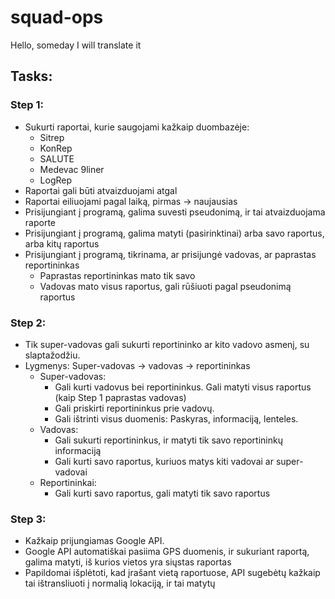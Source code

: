 # squad-ops
Hello,
someday I will translate it

## Tasks:
### Step 1:
- Sukurti raportai, kurie saugojami kažkaip duombazėje:
  - Sitrep
  - KonRep
  - SALUTE
  - Medevac 9liner
  - LogRep
- Raportai gali būti atvaizduojami atgal
- Raportai eiliuojami pagal laiką, pirmas -> naujausias
- Prisijungiant į programą, galima suvesti pseudonimą, ir tai atvaizduojama raporte
- Prisijungiant į programą, galima matyti (pasirinktinai) arba savo raportus, arba kitų raportus
- Prisijungiant į programą, tikrinama, ar prisijungė vadovas, ar paprastas reportininkas
  - Paprastas reportininkas mato tik savo
  - Vadovas mato visus raportus, gali rūšiuoti pagal pseudonimą raportus

### Step 2:
- Tik super-vadovas gali sukurti reportininko ar kito vadovo asmenį, su slaptažodžiu.
- Lygmenys: Super-vadovas -> vadovas -> reportininkas
  - Super-vadovas:
    - Gali kurti vadovus bei reportininkus. Gali matyti visus raportus (kaip Step 1 paprastas vadovas)
    - Gali priskirti reportininkus prie vadovų.
    - Gali ištrinti visus duomenis: Paskyras, informaciją, lenteles.
  - Vadovas:
    - Gali sukurti reportininkus, ir matyti tik savo reportininkų informaciją
    - Gali kurti savo raportus, kuriuos matys kiti vadovai ar super-vadovai
  - Reportininkai:
    - Gali kurti savo raportus, gali matyti tik savo raportus

### Step 3:
- Kažkaip prijungiamas Google API.
- Google API automatiškai pasiima GPS duomenis, ir sukuriant raportą, galima matyti, iš kurios vietos yra siųstas raportas
- Papildomai išplėtoti, kad įrašant vietą raportuose, API sugebėtų kažkaip tai ištransliuoti į normalią lokaciją, ir tai matytų
